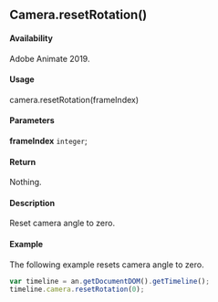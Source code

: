 ## Camera.resetRotation()

#### Availability

Adobe Animate 2019.

#### Usage

camera.resetRotation(frameIndex)

#### Parameters

**frameIndex** `integer`;

#### Return

Nothing.

#### Description

Reset camera angle to zero.

#### Example

The following example resets camera angle to zero.

```javascript
var timeline = an.getDocumentDOM().getTimeline();
timeline.camera.resetRotation(0);
```
